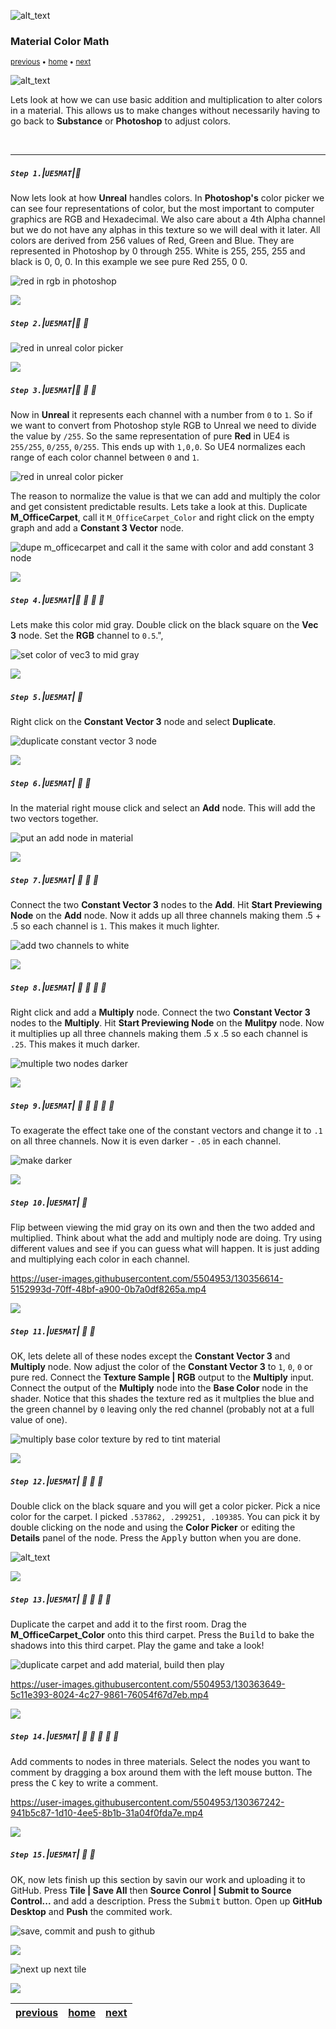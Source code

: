 ![alt_text](images/.png)

### Material Color Math

<sub>[previous](../solid-material-iv/README.md#user-content-solid-material-iv) • [home](../README.md#user-content-ue4-intro-to-materials) • [next](../material-instances/README.md#user-content-material-instances)</sub>

![alt_text](images/.png)

Lets look at how we can use basic addition and multiplication to alter colors in a material.  This allows us to make changes without necessarily having to go back to **Substance** or **Photoshop** to adjust colors.

<br>

---


##### `Step 1.`\|`UE5MAT`|:small_blue_diamond:

Now lets look at how **Unreal** handles colors.  In **Photoshop's** color picker we can see four representations of color, but the most important to computer graphics are RGB and Hexadecimal.  We also care about a 4th Alpha channel but we do not have any alphas in this texture so we will deal with it later. All colors are derived from 256 values of Red, Green and Blue.  They are represented in Photoshop by 0 through 255.  White is 255, 255, 255 and black is 0, 0, 0.  In this example we see pure Red 255, 0 0.

![red in rgb in photoshop](images/image_65.jpg)

![](../images/line2.png)

##### `Step 2.`\|`UE5MAT`|:small_blue_diamond: :small_blue_diamond: 



![red in unreal color picker](images/MarbleTileTextures.png)

![](../images/line2.png)

##### `Step 3.`\|`UE5MAT`|:small_blue_diamond: :small_blue_diamond: :small_blue_diamond:


Now in **Unreal** it represents each channel with a number from `0` to `1`.  So if we want to convert from Photoshop style RGB to Unreal we need to divide the value by `/255`.  So the same representation of pure **Red** in UE4 is `255/255`, `0/255`, `0/255`.  This ends up with `1,0,0`.  So UE4 normalizes each range of each color channel between `0` and `1`.

![red in unreal color picker](images/image_66.jpg)

The reason to normalize the value is that we can add and multiply the color and get consistent predictable results.  Lets take a look at this.  Duplicate **M_OfficeCarpet**, call it `M_OfficeCarpet_Color` and right click on the empty graph and add a **Constant 3 Vector** node.

![dupe m_officecarpet and call it the same with color and add constant 3 node](images/Const3Vect.jpg)

![](../images/line2.png)

##### `Step 4.`\|`UE5MAT`|:small_blue_diamond: :small_blue_diamond: :small_blue_diamond: :small_blue_diamond:

Lets make this color mid gray.  Double click on the black square on the **Vec 3** node. Set the **RGB** channel to `0.5`.",

![set color of vec3 to mid gray](images/image_68.jpg)

![](../images/line2.png)

##### `Step 5.`\|`UE5MAT`| :small_orange_diamond:

Right click on the **Constant Vector 3** node and select **Duplicate**.

![duplicate constant vector 3 node](images/image_69.jpg)

![](../images/line2.png)

##### `Step 6.`\|`UE5MAT`| :small_orange_diamond: :small_blue_diamond:

In the material right mouse click and select an **Add** node.  This will add the two vectors together.

![put an add node in material](images/FirstAddNode.jpg)

![](../images/line2.png)

##### `Step 7.`\|`UE5MAT`| :small_orange_diamond: :small_blue_diamond: :small_blue_diamond:

Connect the two **Constant Vector 3** nodes to the **Add**. Hit **Start Previewing Node** on the **Add** node.  Now it adds up all three channels making them .5 + .5 so each channel is `1`.  This makes it much lighter.

![add two channels to white](images/WhiteByAdding.jpg)

![](../images/line2.png)

##### `Step 8.`\|`UE5MAT`| :small_orange_diamond: :small_blue_diamond: :small_blue_diamond: :small_blue_diamond:

Right click and add a **Multiply** node. Connect the two **Constant Vector 3** nodes to the **Multiply**. Hit **Start Previewing Node** on the **Mulitpy** node.  Now it multiplies up all three channels making them .5 x .5 so each channel is `.25`.  This makes it much darker.

![multiple two nodes darker](images/MultiplyPreview.jpg)

![](../images/line2.png)

##### `Step 9.`\|`UE5MAT`| :small_orange_diamond: :small_blue_diamond: :small_blue_diamond: :small_blue_diamond: :small_blue_diamond:

To exagerate the effect take one of the constant vectors and change it to `.1` on all three channels.  Now it is even darker - `.05` in each channel.

![make darker](images/MakeDarker.jpg)

![](../images/line2.png)

##### `Step 10.`\|`UE5MAT`| :large_blue_diamond:

Flip between viewing the mid gray on its own and then the two added and multiplied.  Think about what the add and multiply node are doing. Try using different values and see if you can guess what will happen.  It is just adding and multiplying each color in each channel.

https://user-images.githubusercontent.com/5504953/130356614-5152993d-70ff-48bf-a900-0b7a0df8265a.mp4

![](../images/line2.png)

##### `Step 11.`\|`UE5MAT`| :large_blue_diamond: :small_blue_diamond: 

OK, lets delete all of these nodes except the **Constant Vector 3** and **Multiply** node. Now adjust the color of the **Constant Vector 3** to `1`, `0`, `0` or pure red.  Connect the **Texture Sample | RGB** output to the **Multiply** input.  Connect the output of the **Multiply** node into the **Base Color** node in the shader. Notice that this shades the texture red as it multplies the blue and the green channel by `0` leaving only the red channel (probably not at a full value of one).

![multiply base color texture by red to tint material](images/TintCarpetRed.jpg)

![](../images/line2.png)


##### `Step 12.`\|`UE5MAT`| :large_blue_diamond: :small_blue_diamond: :small_blue_diamond: 

Double click on the black square and you will get a color picker.  Pick a nice color for the carpet.  I picked `.537862, .299251, .109385`. You can pick it by double clicking on the node and using the **Color Picker** or editing the **Details** panel of the node. Press the <kbd>Apply</kbd> button when you are done.

![alt_text](images/PickTastefulColor.jpg)

![](../images/line2.png)

##### `Step 13.`\|`UE5MAT`| :large_blue_diamond: :small_blue_diamond: :small_blue_diamond:  :small_blue_diamond: 

Duplicate the carpet and add it to the first room.  Drag the **M_OfficeCarpet_Color** onto this third carpet.  Press the <kbd>Build</kbd> to bake the shadows into this third carpet.  Play the game and take a look!

![duplicate carpet and add material, build then play](images/DupeCarpetBuildPlay.jpg)

https://user-images.githubusercontent.com/5504953/130363649-5c11e393-8024-4c27-9861-76054f67d7eb.mp4

![](../images/line2.png)

##### `Step 14.`\|`UE5MAT`| :large_blue_diamond: :small_blue_diamond: :small_blue_diamond: :small_blue_diamond:  :small_blue_diamond: 

Add comments to nodes in three materials. Select the nodes you want to comment by dragging a box around them with the left mouse button.  The press the <kbd>C</kbd> key to write a comment.

https://user-images.githubusercontent.com/5504953/130367242-941b5c87-1d10-4ee5-8b1b-31a04f0fda7e.mp4

![](../images/line2.png)

##### `Step 15.`\|`UE5MAT`| :large_blue_diamond: :small_orange_diamond: 

OK, now lets finish up this section by savin our work and uploading it to GitHub.  Press **Tile | Save All** then **Source Conrol | Submit to Source Control...** and add a description.  Press the <kbd>Submit</kbd> button.  Open up **GitHub Desktop** and **Push** the commited work.

![save, commit and push to github](images/Github.jpg)





![](../images/line.png)

<!-- <img src="https://via.placeholder.com/1000x100/45D7CA/000000/?text=Next Up - Material Instances"> -->
![next up next tile](images/banner.png)

![](../images/line.png)


| [previous](../solid-material-iv/README.md#user-content-solid-material-iv)| [home](../README.md#user-content-ue4-intro-to-materials) | [next](../material-instances/README.md#user-content-material-instances)|
|---|---|---|
